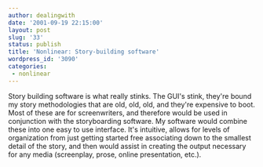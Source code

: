```yaml
---
author: dealingwith
date: '2001-09-19 22:15:00'
layout: post
slug: '33'
status: publish
title: 'Nonlinear: Story-building software'
wordpress_id: '3090'
categories:
 - nonlinear
---
```


Story building software is what really stinks. The GUI's stink, they're bound my story methodologies that are old, old, old, and they're expensive to boot. Most of these are for screenwriters, and therefore would be used in conjunction with the storyboarding software. My software would combine these into one easy to use interface. It's intuitive, allows for levels of organization from just getting started free associating down to the smallest detail of the story, and then would assist in creating the output necessary for any media (screenplay, prose, online presentation, etc.).
